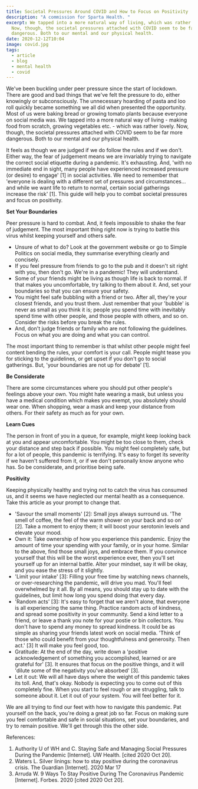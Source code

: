 ```yaml
---
title: Societal Pressures Around COVID and How to Focus on Positivity
description: "A commission for Sparta Health. "
excerpt: We tapped into a more natural way of living, which was rather lovely.
  Now, though, the societal pressures attached with COVID seem to be far more
  dangerous. Both to our mental and our physical health.
date: 2020-12-12T10:04
image: covid.jpg
tags:
  - article
  - blog
  - mental health
  - covid
---
```

We've been buckling under peer pressure since the start of lockdown. There are good and bad things that we've felt the pressure to do, either knowingly or subconsciously. The unnecessary hoarding of pasta and loo roll quickly became something we all did when presented the opportunity. Most of us were baking bread or growing tomato plants because everyone on social media was. We tapped into a more natural way of living - making food from scratch, growing vegetables etc. - which was rather lovely. Now, though, the societal pressures attached with COVID seem to be far more dangerous. Both to our mental and our physical health.

It feels as though we are judged if we do follow the rules and if we don't. Either way, the fear of judgement means we are invariably trying to navigate the correct social etiquette during a pandemic. It's exhausting. And, 'with no immediate end in sight, many people have experienced increased pressure (or desire) to engage' \[1] in social activities. We need to remember that 'everyone is dealing with a different set of pressures and circumstances... and while we want life to return to normal, certain social gatherings increase the risk' \[1]. This guide will help you to combat societal pressures and focus on positivity.

**Set Your Boundaries**

Peer pressure is hard to combat. And, it feels impossible to shake the fear of judgement. The most important thing right now is trying to battle this virus whilst keeping yourself and others safe.

* Unsure of what to do? Look at the government website or go to Simple Politics on social media, they summarise everything clearly and concisely.
* If you feel pressure from friends to go to the pub and it doesn't sit right with you, then don't go. We're in a pandemic! They will understand.
* Some of your friends might be living as though life is back to normal. If that makes you uncomfortable, try talking to them about it. And, set your boundaries so that you can ensure your safety.
* You might feel safe bubbling with a friend or two. After all, they're your closest friends, and you trust them. Just remember that your 'bubble' is never as small as you think it is; people you spend time with inevitably spend time with other people, and those people with others, and so on. Consider the risks before you break the rules.
* And, don't judge friends or family who are not following the guidelines. Focus on what you are doing and what you can control.

The most important thing to remember is that whilst other people might feel content bending the rules, your comfort is your call. People might tease you for sticking to the guidelines, or get upset if you don't go to social gatherings. But, 'your boundaries are not up for debate' \[1].

**Be Considerate**

There are some circumstances where you should put other people's feelings above your own. You might hate wearing a mask, but unless you have a medical condition which makes you exempt, you absolutely should wear one. When shopping, wear a mask and keep your distance from others. For their safety as much as for your own.

**Learn Cues**

The person in front of you in a queue, for example, might keep looking back at you and appear uncomfortable. You might be too close to them, check your distance and step back if possible. You might feel completely safe, but for a lot of people, this pandemic is terrifying. It's easy to forget its severity if we haven't suffered from it, or if we don't personally know anyone who has. So be considerate, and prioritise being safe.

**Positivity**

Keeping physically healthy and trying not to catch the virus has consumed us, and it seems we have neglected our mental health as a consequence. Take this article as your prompt to change that.

* 'Savour the small moments' \[2]: Small joys always surround us. 'The smell of coffee, the feel of the warm shower on your back and so on' \[2]. Take a moment to enjoy them; it will boost your serotonin levels and elevate your mood.
* Own it: Take ownership of how you experience this pandemic. Enjoy the amount of time your spending with your family, or in your home. Similar to the above, find those small joys, and embrace them. If you convince yourself that this will be the worst experience ever, then you'll set yourself up for an internal battle. Alter your mindset, say it will be okay, and you ease the stress of it slightly.
* 'Limit your intake' \[3]: Filling your free time by watching news channels, or over-researching the pandemic, will drive you mad. You'll feel overwhelmed by it all. By all means, you should stay up to date with the guidelines, but limit how long you spend doing that every day.
* 'Random acts' \[3]: It's easy to forget that we aren't alone, that everyone is all experiencing the same thing. Practice random acts of kindness, and spread some positivity in your community. Send a kind letter to a friend, or leave a thank you note for your postie or bin collectors. You don't have to spend any money to spread kindness. It could be as simple as sharing your friends latest work on social media. 'Think of those who could benefit from your thoughtfulness and generosity. Then act.' \[3] It will make you feel good, too.
* Gratitude: At the end of the day, write down a 'positive acknowledgement of something you accomplished, learned or are grateful for' \[3]. It ensures that focus on the positive things, and it will 'dilute some of the negativity you've absorbed' \[3].
* Let it out: We will all have days where the weight of this pandemic takes its toll. And, that's okay. Nobody is expecting you to come out of this completely fine. When you start to feel rough or are struggling, talk to someone about it. Let it out of your system. You will feel better for it.

We are all trying to find our feet with how to navigate this pandemic. Pat yourself on the back, you're doing a great job so far. Focus on making sure you feel comfortable and safe in social situations, set your boundaries, and try to remain positive. We'll get through this the other side.



References:

1. Authority U of WH and C. Staying Safe and Managing Social Pressures During the Pandemic \[Internet]. UW Health. \[cited 2020 Oct 20].
2. Waters L. Silver linings: how to stay positive during the coronavirus crisis. The Guardian \[Internet]. 2020 Mar 17
3. Arruda W. 9 Ways To Stay Positive During The Coronavirus Pandemic \[Internet]. Forbes. 2020 \[cited 2020 Oct 20].